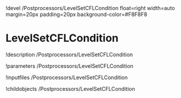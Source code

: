 <!-- MOOSE Object Documentation Stub: Remove this when content is added. -->!devel /Postprocessors/LevelSetCFLCondition float=right width=auto margin=20px padding=20px background-color=#F8F8F8


# LevelSetCFLCondition
!description /Postprocessors/LevelSetCFLCondition

!parameters /Postprocessors/LevelSetCFLCondition

!inputfiles /Postprocessors/LevelSetCFLCondition

!childobjects /Postprocessors/LevelSetCFLCondition
